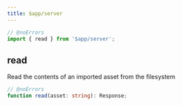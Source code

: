 ```yaml
---
title: $app/server
---
```


<!-- start MODULE: $app/server -->

```js
// @noErrors
import { read } from '$app/server';
```

## read

Read the contents of an imported asset from the filesystem

<div class="ts-block">

```ts
// @noErrors
function read(asset: string): Response;
```

</div>

<!-- end MODULE -->
